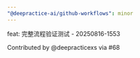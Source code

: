 ```yaml
---
"@deepractice-ai/github-workflows": minor
---
```


feat: 完整流程验证测试 - 20250816-1553

Contributed by @deepracticexs via #68
